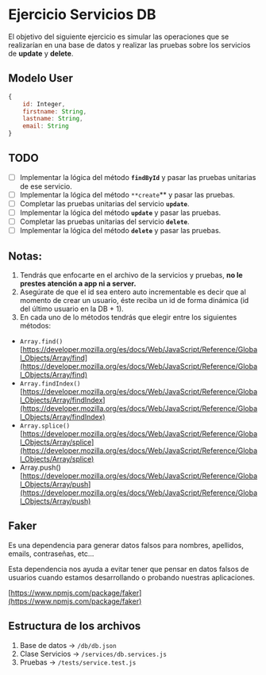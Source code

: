 # Ejercicio Servicios DB

El objetivo del siguiente ejercicio es simular las operaciones que se realizarían en una base de datos y realizar las pruebas sobre los servicios de **update** y **delete**.

## Modelo User

```jsx
{
	id: Integer,
	firstname: String,
	lastname: String,
	email: String
}
```

## TODO

- [ ]  Implementar la lógica del método **`findById`** y pasar las pruebas unitarias de ese servicio.
- [ ]  Implementar la lógica del método `**create`** y pasar las pruebas.
- [ ]  Completar las pruebas unitarias del servicio **`update`**.
- [ ]  Implementar la lógica del método **`update`** y pasar las pruebas.
- [ ]  Completar las pruebas unitarias del servicio **`delete`**.
- [ ]  Implementar la lógica del método **`delete`** y pasar las pruebas.

## Notas:

1. Tendrás que enfocarte en el archivo de la servicios y pruebas, **no le prestes atención a app ni a server.**
2. Asegúrate de que el id sea entero auto incrementable es decir que al momento de crear un usuario, éste reciba un id de forma dinámica (id del último usuario en la DB + 1).
3. En cada uno de lo métodos tendrás que elegir entre los siguientes métodos:
- `Array.find()` [https://developer.mozilla.org/es/docs/Web/JavaScript/Reference/Global_Objects/Array/find](https://developer.mozilla.org/es/docs/Web/JavaScript/Reference/Global_Objects/Array/find)
- `Array.findIndex()` [https://developer.mozilla.org/es/docs/Web/JavaScript/Reference/Global_Objects/Array/findIndex](https://developer.mozilla.org/es/docs/Web/JavaScript/Reference/Global_Objects/Array/findIndex)
- `Array.splice()` [https://developer.mozilla.org/es/docs/Web/JavaScript/Reference/Global_Objects/Array/splice](https://developer.mozilla.org/es/docs/Web/JavaScript/Reference/Global_Objects/Array/splice)
- Array.push() [https://developer.mozilla.org/es/docs/Web/JavaScript/Reference/Global_Objects/Array/push](https://developer.mozilla.org/es/docs/Web/JavaScript/Reference/Global_Objects/Array/push)

## Faker

Es una dependencia para generar datos falsos para nombres, apellidos, emails, contraseñas, etc...

Esta dependencia nos ayuda a evitar tener que pensar en datos falsos de usuarios cuando estamos desarrollando o probando nuestras aplicaciones.

[https://www.npmjs.com/package/faker](https://www.npmjs.com/package/faker)

## Estructura de los archivos

1. Base de datos → `/db/db.json`
2. Clase Servicios → `/services/db.services.js`
3. Pruebas → `/tests/service.test.js`